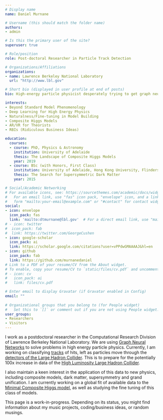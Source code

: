 ```yaml
---
# Display name
name: Daniel Murnane

# Username (this should match the folder name)
authors:
- admin

# Is this the primary user of the site?
superuser: true

# Role/position
role: Post-doctoral Researcher in Particle Track Detection

# Organizations/Affiliations
organizations:
- name: Lawrence Berkeley National Laboratory
  url: "http://www.lbl.gov"

# Short bio (displayed in user profile at end of posts)
bio: High-energy particle physicist desperately trying to get graph neural networks to work miracles.

interests:
- Beyond Standard Model Phenomenology
- Deep Learning for High Energy Physics
- Naturalness/Fine-tuning in Model Building
- Composite Higgs Models
- AR/VR for Theorists
- RBIs (Ridiculous Business Ideas)

education:
  courses:
  - course: PhD, Physics & Astronomy
    institution: University of Adelaide
    thesis: The Landscape of Composite Higgs Models
    year: 2019
  - course: BSc (with Honors, First Class)
    institution: University of Adelaide, Hong Kong University, Flinders University
    thesis: The Search for Supersymmetric Dark Matter
    year: 2015

# Social/Academic Networking
# For available icons, see: https://sourcethemes.com/academic/docs/widgets/#icons
#   For an email link, use "fas" icon pack, "envelope" icon, and a link in the
#   form "mailto:your-email@example.com" or "#contact" for contact widget.
social:
- icon: envelope
  icon_pack: fas
  link: 'mailto:dtmurnane@lbl.gov'  # For a direct email link, use "mailto:test@example.org".
# - icon: twitter
#  icon_pack: fab
#  link: https://twitter.com/GeorgeCushen
- icon: google-scholar
  icon_pack: ai
  link: https://scholar.google.com/citations?user=vPPdwGMAAAAJ&hl=en
- icon: github
  icon_pack: fab
  link: https://github.com/murnanedaniel
# Link to a PDF of your resume/CV from the About widget.
# To enable, copy your resume/CV to `static/files/cv.pdf` and uncomment the lines below.  
# - icon: cv
#   icon_pack: ai
#   link: files/cv.pdf

# Enter email to display Gravatar (if Gravatar enabled in Config)
email: ""
  
# Organizational groups that you belong to (for People widget)
#   Set this to `[]` or comment out if you are not using People widget.  
user_groups:
- Researchers
- Visitors
---
```


I work as a postdoctoral researcher in the Computational Research Division of Lawrence Berkeley National Laboratory. We are using [Graph Neural Networks](https://medium.com/@terngoodod/a-comprehensive-survey-on-graph-neural-networks-part-1-types-of-graph-neural-network-1dd93b823c70 "GNN Survey") to solve problems in high energy particle physics. Currently, I am working on classifying [tracks](https://en.wikipedia.org/wiki/Tracking_(particle_physics) "What is a track?") of hits, left as particles move through the [detectors of the Large Hadron Collider](https://home.cern/science/experiments/how-detector-works "How does a detector work"). This is to prepare for the potentially 100x increase in data of the [High Luminosity Large Hadron Collider](https://home.cern/resources/faqs?text=high-luminosity&field_p_faq_display_topic_target_id=All&field_p_faq_display_audience_target_id=All "HL-LHC FAQ"). 

I also maintain a keen interest in the application of this data to new physics, including composite models, dark matter, supersymmetry and grand unification. I am currently working on a global fit of available data to the [Minimal Composite Higgs model](https://en.wikipedia.org/wiki/Composite_Higgs_models "Composite Higgs models"), as well as studying the fine tuning of this class of models. 

This page is a work-in-progress. Depending on its status, you might find information about my music projects, coding/business ideas, or random musings. 
